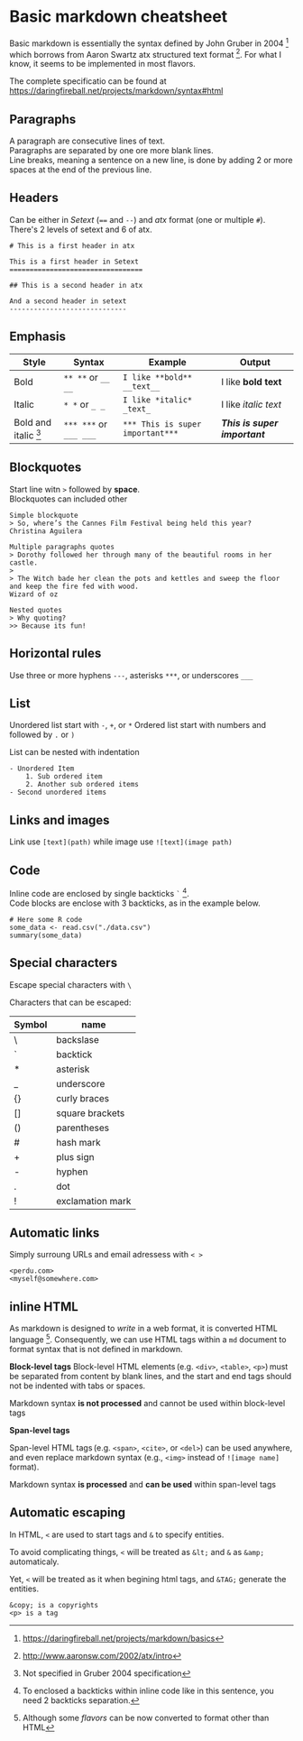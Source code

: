 # Basic markdown cheatsheet

Basic markdown is essentially the syntax defined by John Gruber in 2004
[^ref1] which borrows from Aaron Swartz atx structured text format [^ref2]. 
For what I know, it seems to be implemented in most flavors.

The complete specificatio can be found at
<https://daringfireball.net/projects/markdown/syntax#html>

## Paragraphs

A paragraph are consecutive lines of text.  
Paragraphs are separated by one ore more blank lines.  
Line breaks, meaning a sentence on a new line, is done by adding 2 or
more spaces at the end of the previous line.

## Headers

Can be either in *Setext* (`==` and `--`) and *atx* format (one or multiple `#`).  
There's 2 levels of setext and 6 of atx.

```
# This is a first header in atx

This is a first header in Setext
=================================

## This is a second header in atx

And a second header in setext
-----------------------------
```

## Emphasis

| Style                     | Syntax                 | Example                          | Output                        |
|---------------------------|------------------------|----------------------------------|-------------------------------|
| Bold                      | `** **` or `__ __`     | `I like **bold** __text__`       | I like **bold** **text**      |
| Italic                    | `* *` or `_ _`         | `I like *italic* _text_`         | I like *italic* *text*        |
| Bold and italic [^info1]  | `*** ***` or `___ ___` | `*** This is super important***` | ***This is super important*** |

## Blockquotes

Start line witn `>` followed by **space**.  
Blockquotes can included other 

```
Simple blockquote
> So, where’s the Cannes Film Festival being held this year?
Christina Aguilera

Multiple paragraphs quotes
> Dorothy followed her through many of the beautiful rooms in her castle.
>
> The Witch bade her clean the pots and kettles and sweep the floor and keep the fire fed with wood.
Wizard of oz

Nested quotes
> Why quoting?
>> Because its fun!
```

## Horizontal rules

Use three or more hyphens `---`, asterisks `***`, or underscores `___`

## List

Unordered list start with `-`, `+`, or `*`
Ordered list start with numbers and followed by `.` or `)`

List can be nested with indentation

```
- Unordered Item
    1. Sub ordered item
    2. Another sub ordered items
- Second unordered items
```

## Links and images

Link use `[text](path)` while image use `![text](image path)`

## Code

Inline code are enclosed by single backticks `` ` `` [^info2].  
Code blocks are enclose with 3 backticks, as in the example below.

```
# Here some R code
some_data <- read.csv("./data.csv")
summary(some_data)
```

## Special characters

Escape special characters with `\`

Characters that can be escaped:

| Symbol | name             |
|--------|------------------|
| \\     | backslase        |
| \`     | backtick         |
| \*     | asterisk         |
| \_     | underscore       |
| \{\}   | curly braces     |
| \[\]   | square brackets  |
| \(\)   | parentheses      |
| \#     | hash mark        |
| \+     | plus sign        |
| \-     | hyphen           |
| \.     | dot              |
| \!     | exclamation mark |

## Automatic links

Simply surroung URLs and email adressess with `< >`

```
<perdu.com>
<myself@somewhere.com>
```

## inline HTML

As markdown is designed to *write* in a web format, it is converted HTML language [^info3].
Consequently, we can use HTML tags within a `md` document to format
syntax that is not defined in markdown.

**Block-level tags**
Block-level HTML elements (e.g. `<div>`, `<table>`, `<p>`) must be separated from content by blank lines, 
and the start and end tags should not be indented with tabs or spaces. 

Markdown syntax **is not processed** and cannot be used within block-level
tags

**Span-level tags**

Span-level HTML tags (e.g. `<span>`, `<cite>`, or `<del>`) can be used anywhere, 
and even replace markdown syntax (e.g., `<img>` instead of `![image
name]` format).

Markdown syntax **is processed** and **can be used** within span-level tags

## Automatic escaping

In HTML, `<` are used to start tags and `&` to specify entities.

To avoid complicating things, `<` will be treated as `&lt;` and `&` as
`&amp;` automaticaly. 

Yet, `<` will be treated as it when begining html tags, and `&TAG;` generate the entities.

```
&copy; is a copyrights
<p> is a tag
```

[^ref1]: https://daringfireball.net/projects/markdown/basics
[^ref2]: http://www.aaronsw.com/2002/atx/intro
[^info1]: Not specified in Gruber 2004 specification
[^info2]: To enclosed a backticks within inline code like in this
    sentence, you need 2 backticks separation.
[^info3]: Although some *flavors* can be now converted to format other
    than HTML
